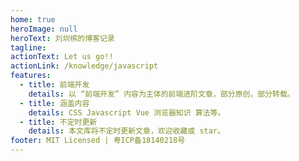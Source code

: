 ```yaml
---
home: true
heroImage: null
heroText: 刘圳槟的博客记录
tagline:
actionText: Let us go!!
actionLink: /knowledge/javascript
features:
  - title: 前端开发
    details: 以 “前端开发” 内容为主体的前端进阶文章，部分原创，部分转载。
  - title: 涵盖内容
    details: CSS Javascript Vue 浏览器知识 算法等。
  - title: 不定时更新
    details: 本文库将不定时更新文章，欢迎收藏或 star。
footer: MIT Licensed | 粤ICP备18140218号
---
```

